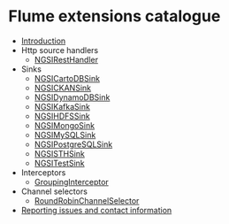 # Flume extensions catalogue

* [Introduction](./introduction.md)
* Http source handlers
    * [NGSIRestHandler](./ngsi_rest_handler.md)
* Sinks
    * [NGSICartoDBSink](./ngsi_cartodb_sink.md)
    * [NGSICKANSink](./ngsi_ckan_sink.md)
    * [NGSIDynamoDBSink](./ngsi_dynamodb_sink.md)
    * [NGSIKafkaSink](./ngsi_kafka_sink.md)
    * [NGSIHDFSSink](./ngsi_hdfs_sink.md)
    * [NGSIMongoSink](./ngsi_mongo_sink.md)
    * [NGSIMySQLSink](./ngsi_mysql_sink.md)
    * [NGSIPostgreSQLSink](./ngsi_postgresql_sink.md)
    * [NGSISTHSink](./ngsi_sth_sink.md)
    * [NGSITestSink](./ngsi_test_sink.md)
* Interceptors
    * [GroupingInterceptor](./ngsi_grouping_interceptor.md)
* Channel selectors
    * [RoundRobinChannelSelector](./round_robin_channel_selector.md)
* [Reporting issues and contact information](./issues_and_contact.md)
